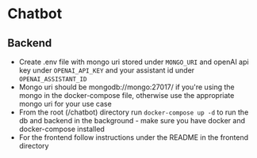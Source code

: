 # Chatbot  
## Backend  
* Create .env file with mongo uri stored under ```MONGO_URI``` and openAI api key under ```OPENAI_API_KEY``` and your assistant id under ```OPENAI_ASSISTANT_ID``` 
* Mongo uri should be mongodb://mongo:27017/ if you're using the mongo in the docker-compose file, otherwise use the appropriate mongo uri for your use case  
* From the root (/chatbot) directory run ```docker-compose up -d``` to run the db and backend in the background - make sure you have docker and docker-compose installed  
* For the frontend follow instructions under the README in the frontend directory
